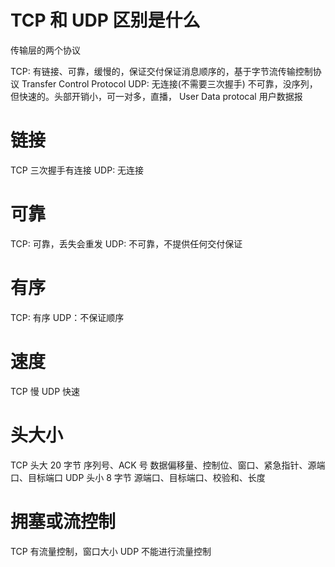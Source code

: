 # TCP 和 UDP 区别是什么

传输层的两个协议

TCP: 有链接、可靠，缓慢的，保证交付保证消息顺序的，基于字节流传输控制协议 Transfer Control Protocol
UDP: 无连接(不需要三次握手) 不可靠，没序列，但快速的。头部开销小，可一对多，直播， User Data protocal 用户数据报

# 链接

TCP 三次握手有连接
UDP: 无连接

# 可靠

TCP: 可靠，丢失会重发
UDP: 不可靠，不提供任何交付保证

# 有序

TCP: 有序
UDP：不保证顺序

# 速度

TCP 慢
UDP 快速

# 头大小

TCP 头大 20 字节 序列号、ACK 号 数据偏移量、控制位、窗口、紧急指针、源端口、目标端口
UDP 头小 8 字节 源端口、目标端口、校验和、长度

# 拥塞或流控制

TCP 有流量控制，窗口大小
UDP 不能进行流量控制
